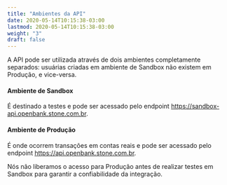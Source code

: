 ```yaml
---
title: "Ambientes da API"
date: 2020-05-14T10:15:38-03:00
lastmod: 2020-05-14T10:15:38-03:00
weight: "3"
draft: false
---
```


A API pode ser utilizada através de dois ambientes completamente separados: usuárias criadas em ambiente de Sandbox não existem em Produção, e vice-versa.

#### Ambiente de Sandbox
É destinado a testes e pode ser acessado pelo endpoint
https://sandbox-api.openbank.stone.com.br.

#### Ambiente de Produção
É onde ocorrem transações em contas reais e pode ser acessado pelo endpoint
https://api.openbank.stone.com.br.

Nós não liberamos o acesso para Produção antes de realizar testes em Sandbox para garantir a confiabilidade da integração.
                      
